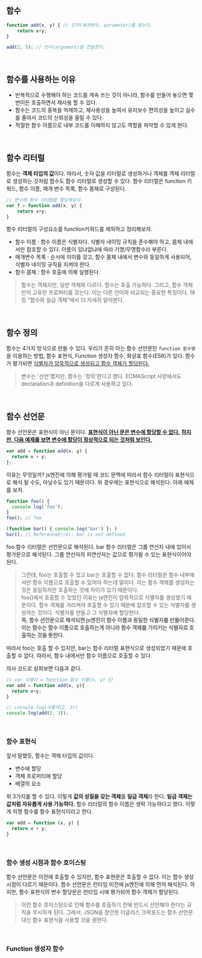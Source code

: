 ## 함수

```js
function add(x, y) { // 인자(매개변수, parameter)를 받는다.
	return x+y;
}

add(2, 5); // 인수(argument)를 전달한다.
```

<br />

## 함수를 사용하는 이유

- 반복적으로 수행해야 하는 코드를 계속 쓰는 것이 아니라, 함수를 만들어 놓으면 몇 번이든 호출하면서 재사용 할 수 있다.
- 함수는 코드의 중복을 억제하고, 재사용성을 높여서 유지보수 편의성을 높이고 실수를 줄여서 코드의 신뢰성을 올릴 수 있다.
- 적절한 함수 이름으로 내부 코드를 이해하지 않고도 역할을 파악할 수 있게 한다.

<br/>

## 함수 리터럴

함수는 **객체 타입의 값**이다. 따라서, 숫자 값을 리터럴로 생성하거나 객체를 객체 리터럴로 생성하는 것처럼 함수도 함수 리터럴로 생성할 수 있다. 함수 리터럴은 function 키워드, 함수 이름, 매개 변수 목록, 함수 몸체로 구성된다.

```js
// 변수에 함수 리터럴을 할당해보자.
var f = function add(x, y) {
	return x+y;
}
```

함수 리터럴의 구성요소를 function키워드를 제외하고 정리해보자.

- 함수 이름 : 함수 이름은 식별자다. 식별자 네이밍 규칙을 준수해야 하고, 몸체 내에서만 참조할 수 있다. 이름이 있냐없냐에 따라 기명/무명함수라 부른다.
- 매개변수 목록 : 순서에 의미를 갖고, 함수 몸체 내에서 변수와 동일하게 사용되어, 식별자 네이밍 규칙을 지켜야 한다.
- 함수 몸체 : 함수 호출에 의해 실행된다.

> 함수는 객체지만, 일반 객체와 다르다. 함수는 호출 가능하다. 그리고, 함수 객체만의 고유한 프로퍼티를 갖는다. 이는 다른 언어와 비교되는 중요한 특징이다. 18장 "함수와 일급 객체"에서 더 자세히 알아본다.

<br />

## 함수 정의

함수는 4가지 방식으로 만들 수 있다. 우리가 흔히 아는 함수 선언문인 `function 함수명`을 이용하는 방법, 함수 표현식, Function 생성자 함수, 화살표 함수(ES6)가 있다. 함수가 평가되면 <u>식별자가 암묵적으로 생성되고 함수 객체가 할당된다.</u> 

> 변수는 '선언'했지만, 함수는 '정의'한다고 했다. ECMAScript 사양에서도 declaration과 definition을 다르게 사용하고 있다.

<br />

## 함수 선언문

함수 선언문은 표현식이 아닌 문이다. <u>**표현식이 아닌 문은 변수에 할당할 수 없다.**</u> **<u>하지만, 다음 예제를 보면 변수에 할당이 정상적으로 되는 것처럼 보인다.</u>**

```js
var add = function add(x, y) {
  return x + y;
};
```

이유는 무엇일까? js엔진에 의해 평가될 때 코드 문맥에 따라서 함수 리터럴이 표현식으로 해석 될 수도, 아닐수도 있기 때문이다. 위 경우에는 표현식으로 해석된다. 아래 예제를 보자.

```js
function foo() {
  console.log('foo');
}
foo(); // foo

(function bar() { console.log('bar') }; )
bar(); // ReferenceError: bar is not defined
```

foo 함수 리터럴은 선언문으로 해석된다. bar 함수 리터럴은 그룹 연산자 내에 있어서 평가문으로 해석된다. 그룹 연산자의 피연산자는 값으로 평가될 수 있는 표현식이어야 된다.

> 그런데, foo는 호출할 수 있고 bar는 호출할 수 없다. 함수 리터럴은 함수 내부에서만 함수 이름으로 호출할 수 있어야 하는데 말이다. 이는 함수 객체를 생성하는 것은 동일하지만 호출하는 것에 차이가 있기 때문이다.  
> foo()에서 호출할 수 있었던 이유는 js엔진이 암묵적으로 식별자를 생성했기 때문이다. 함수 객체를 가리켜야 호출할 수 있기 때문에 참조할 수 있는 식별자를 생성하는 것이다. 식별자를 만들고 그 식별자에 할당한다.  
> **즉, 함수 선언문으로 해석되면 js엔진이 함수 이름과 동일한 식별자를 만들어준다. 이는 함수는 함수 이름으로 호출하는게 아니라 함수 객체를 가리키는 식별자로 호출하는 것을 뜻한다.**

따라서 foo는 호출 할 수 있지만, bar는 함수 리터럴 표현식으로 생성되었기 때문에 호출할 수 없다. 따라서, 함수 내에서만 함수 이름으로 호출할 수 있다.  

의사 코드로 살펴보면 다음과 같다.

```js
// var 식별자 = function 함수 이름(x, y) {}
var add = function add(x, y){
  return x+y;
}

// console.log(식별자(2, 3))
console.log(add(2, 3));
```

<br />

### 함수 표현식

앞서 말했듯, 함수는 객체 타입의 값이다.

- 변수에 할당
- 객체 프로퍼티에 할당
- 배열의 요소

위 3가지를 할 수 있다. 이렇게 **값의 성질을 갖는 객체**를 **일급 객체**라 한다. **일급 객체는 값처럼 자유롭게 사용 가능하다.** 함수 리터럴의 함수 이름은 생략 가능하다고 했다. 이렇게 익명 함수를 함수 표현식이라고 한다.

```js
var add = function (x, y) {
  return x + y;
}
```

<br />

### 함수 생성 시점과 함수 호이스팅

함수 선언문은 이전에 호출할 수 있지만, 함수 표현문은 호출할 수 없다. 이는 함수 생성 시점이 다르기 때문이다. 함수 선언문은 런타임 이전에 js엔진에 의해 먼저 해석된다. 하지만, 함수 표현식의 변수 할당문은 런타임 시에 평가되어 함수 객체가 할당된다. 

> 이런 함수 호이스팅으로 인해 함수를 호출하기 전에 반드시 선언해야 한다는 규칙을 무시하게 된다. 그래서, JSON을 창안한 더글라스 크락포드는 함수 선언문 대신 함수 표현식을 사용할 것을 권한다.

<br />

### Function 생성자 함수



<br />
